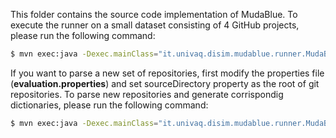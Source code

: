 This folder contains the source code implementation of MudaBlue. To execute the runner on a small dataset consisting  of 4 GitHub projects, please run the following command:


  ```sh 
  $ mvn exec:java -Dexec.mainClass="it.univaq.disim.mudablue.runner.MudaBlueRun" 
  ```

If you want to parse a new set of repositories, first modify the properties file (<b>evaluation.properties</b>) and set sourceDirectory property as the root of git repositories.
To parse new repositories and generate corrispondig dictionaries, please run the following command:

  ```sh 
  $ mvn exec:java -Dexec.mainClass="it.univaq.disim.mudablue.runner.MudaBlueParse"
  ```


